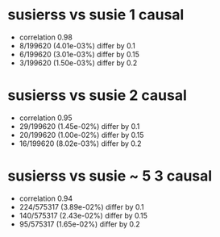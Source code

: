# susierss vs susie  1 causal

- correlation 0.98
- 8/199620 (4.01e-03%) differ by 0.1
- 6/199620 (3.01e-03%) differ by 0.15
- 3/199620 (1.50e-03%) differ by 0.2


# susierss vs susie  2 causal

- correlation 0.95
- 29/199620 (1.45e-02%) differ by 0.1
- 20/199620 (1.00e-02%) differ by 0.15
- 16/199620 (8.02e-03%) differ by 0.2


# susierss vs susie  ~ 5 3 causal

- correlation 0.94
- 224/575317 (3.89e-02%) differ by 0.1
- 140/575317 (2.43e-02%) differ by 0.15
- 95/575317 (1.65e-02%) differ by 0.2


